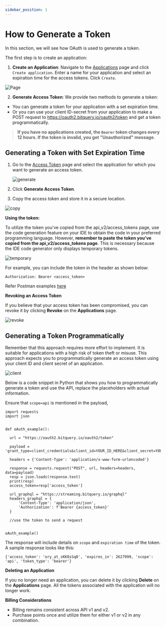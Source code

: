 ```yaml
---
sidebar_position: 1
---
```


# How to Generate a Token

In this section, we will see how OAuth is used to generate a token. 

The first step is to create an application:


1.  **Create an Application**: Navigate to the [Applications](https://account.bitquery.io/user/api_v2/applications) page and click `Create application`. Enter a name for your application and select an expiration time for the access tokens. Click `Create`.

![Page](/img/v2Access/tab.png)

2.  **Generate Access Token**: We provide two methods to generate a token:

- You can generate a token for your application with a set expiration time.
- Or you can use your client ID-secret from your application to make a POST request to https://oauth2.bitquery.io/oauth2/token and get a token programmatically.


> **If you have no applications created, the `Bearer` token changes every 12 hours. If the token is invalid, you get "Unauthorized"  message.**

## Generating a Token with Set Expiration Time

1.  Go to the [Access Token](https://account.bitquery.io/user/api_v2/access_tokens) page and select the application for which you want to generate an access token.

    ![generate](/img/v2Access/generate.png)

2.  Click **Generate Access Token**.
3.  Copy the access token and store it in a secure location.

![copy](/img/v2Access/copytoken.png)

**Using the token:**

To utilize the token you've copied from the api_v2/access_tokens page, use the code generation feature on your IDE to obtain the code in your preferred programming language. However, **remember to paste the token you've copied from the api_v2/access_tokens page**. This is necessary because the IDE code generator only displays temporary tokens.

![temporary](/img/v2Access/temporarytoken.png)

For example, you can include the token in the header as shown below:

```
Authorization: Bearer <access_token>

```

Refer Postman examples [here](https://www.postman.com/interstellar-eclipse-270749/workspace/bitquery)

**Revoking an Access Token**

If you believe that your access token has been compromised, you can revoke it by clicking **Revoke** on the **Applications** page.

![revoke](/img/v2Access/revoke.png)

## Generating a Token Programmatically

Remember that this approach requires more effort to implement. It is suitable for applications with a high risk of token theft or misuse. This approach expects you to programmatically generate an access token using your client ID and client secret of an application.

![client](/img/v2Access/clientid_secret.png)

Below is a code snippet in Python that shows you how to programmatically generate a token and use the API, replace the placeholders with actual information.

Ensure that `scope=api` is mentioned in the payload,

```
import requests
import json


def oAuth_example():

  url = "https://oauth2.bitquery.io/oauth2/token"

  payload = 'grant_type=client_credentials&client_id=YOUR_ID_HERE&client_secret=YOUR_SECRET_HERE&scope=api'

  headers = {'Content-Type': 'application/x-www-form-urlencoded'}

  response = requests.request("POST", url, headers=headers, data=payload)
  resp = json.loads(response.text)
  print(resp)
  access_token=resp['access_token']

  url_graphql = "https://streaming.bitquery.io/graphql"
  headers_graphql = {
      'Content-Type': 'application/json',
      'Authorization': f'Bearer {access_token}'
  }

  //use the token to send a request


oAuth_example()
```

The response will include details on `scope` and `expiration time` of the token. A sample response looks like this:

```
{'access_token': 'ory_at_sKK8sSq8', 'expires_in': 2627999, 'scope': 'api', 'token_type': 'bearer'}

```

**Deleting an Application**

If you no longer need an application, you can delete it by clicking **Delete** on the **Applications** page. All the tokens associated with the application will no longer work.

**Billing Considerations**

- Billing remains consistent across API v1 and v2.
- Purchase points once and utilize them for either v1 or v2 in any combination.

